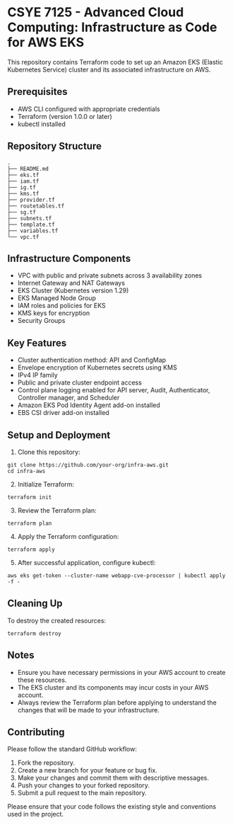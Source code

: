 # CSYE 7125 - Advanced Cloud Computing: Infrastructure as Code for AWS EKS

This repository contains Terraform code to set up an Amazon EKS (Elastic Kubernetes Service) cluster and its associated infrastructure on AWS.

## Prerequisites

- AWS CLI configured with appropriate credentials
- Terraform (version 1.0.0 or later)
- kubectl installed

## Repository Structure
```
.
├── README.md
├── eks.tf
├── iam.tf
├── ig.tf
├── kms.tf
├── provider.tf
├── routetables.tf
├── sg.tf
├── subnets.tf
├── template.tf
├── variables.tf
└── vpc.tf
```

## Infrastructure Components

- VPC with public and private subnets across 3 availability zones
- Internet Gateway and NAT Gateways
- EKS Cluster (Kubernetes version 1.29)
- EKS Managed Node Group
- IAM roles and policies for EKS
- KMS keys for encryption
- Security Groups

## Key Features

- Cluster authentication method: API and ConfigMap
- Envelope encryption of Kubernetes secrets using KMS
- IPv4 IP family
- Public and private cluster endpoint access
- Control plane logging enabled for API server, Audit, Authenticator, Controller manager, and Scheduler
- Amazon EKS Pod Identity Agent add-on installed
- EBS CSI driver add-on installed

## Setup and Deployment

1. Clone this repository:
```
git clone https://github.com/your-org/infra-aws.git
cd infra-aws
```

2. Initialize Terraform:
```
terraform init
```

3. Review the Terraform plan:
```
terraform plan
```

4. Apply the Terraform configuration:
```
terraform apply
```

5. After successful application, configure kubectl:
```
aws eks get-token --cluster-name webapp-cve-processor | kubectl apply -f -
```

## Cleaning Up

To destroy the created resources:
```
terraform destroy
```


## Notes

- Ensure you have necessary permissions in your AWS account to create these resources.
- The EKS cluster and its components may incur costs in your AWS account.
- Always review the Terraform plan before applying to understand the changes that will be made to your infrastructure.


## Contributing

Please follow the standard GitHub workflow:

1. Fork the repository.
2. Create a new branch for your feature or bug fix.
3. Make your changes and commit them with descriptive messages.
4. Push your changes to your forked repository.
5. Submit a pull request to the main repository.

Please ensure that your code follows the existing style and conventions used in the project.